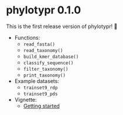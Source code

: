 # phylotypr 0.1.0

This is the first release version of phylotypr! 🎉

- Functions:
    - `read_fasta()`
    - `read_taxonomy()`
    - `build_kmer_database()`
    - `classify_sequence()`
    - `filter_taxonomy()`
    - `print_taxonomy()`
- Example datasets:
    - `trainset9_rdp`
    - `trainset9_pds`
- Vignette:
    - [Getting started](https://mothur.org/phylotypr/articles/phylotypr.html)

